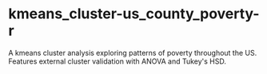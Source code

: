 # kmeans_cluster-us_county_poverty-r
A kmeans cluster analysis exploring patterns of poverty throughout the US. Features external cluster validation with ANOVA and Tukey's HSD.  
